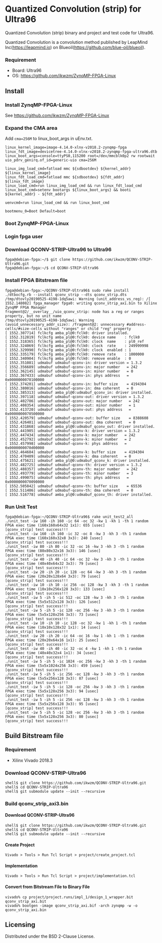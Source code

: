 Quantized Convolution (strip) for Ultra96
=========================================

Quantized Convolution (strip) binary and project and test code for Ultra96.

Quantized Convolution is a convolution method published by LeapMind Inc(https://leapmind.io) on Blueoil(https://github.com/blue-oil/blueoil).

### Requirement

* Board: Ultra96
* OS: https://github.com/ikwzm/ZynqMP-FPGA-Linux

## Install

### Install ZynqMP-FPGA-Linux

See https://github.com/ikwzm/ZynqMP-FPGA-Linux

### Expand the CMA area

Add ```cma=256M``` to linux_boot_args in uEnv.txt.

```
linux_kernel_image=image-4.14.0-xlnx-v2018.2-zynqmp-fpga
linux_fdt_image=devicetree-4.14.0-xlnx-v2018.2-zynqmp-fpga-ultra96.dtb
linux_boot_args=console=ttyPS0,115200 root=/dev/mmcblk0p2 rw rootwait uio_pdrv_genirq.of_id=generic-uio cma=256M

linux_img_load_cmd=fatload mmc ${sdbootdev} ${kernel_addr} ${linux_kernel_image}
linux_fdt_load_cmd=fatload mmc ${sdbootdev} ${fdt_addr}    ${linux_fdt_image}
linux_load_cmd=run linux_img_load_cmd && run linux_fdt_load_cmd
linux_boot_cmd=setenv bootargs ${linux_boot_args} && booti ${kernel_addr} - ${fdt_addr}

uenvcmd=run linux_load_cmd && run linux_boot_cmd

bootmenu_0=Boot Default=boot
```

### Boot ZynqMP-FPGA-Linux

### Login fpga user

### Download QCONV-STRIP-Ultra96 to Ultra96

```console
fpga@debian-fpga:~/$ git clone https://github.com/ikwzm/QCONV-STRIP-Ultra96.git
fpga@debian-fpga:~/$ cd QCONV-STRIP-Ultra96
```

### Install FPGA Bitstream file

```console
fpga@debian-fpga:~/QCONV-STRIP-Ultra96$ sudo rake install
./dtbocfg.rb --install qconv_strip --dts qconv_strip.dts
/tmp/dtovly20190525-4198-1dq5awi: Warning (unit_address_vs_reg): /[ 1552.148082] fpga_manager fpga0: writing qconv_strip_axi.bin to Xilinx ZynqMP FPGA Manager
fragment@2/__overlay__/uio_qconv_strip: node has a reg or ranges property, but no unit name
/tmp/dtovly20190525-4198-1dq5awi: Warning (avoid_unnecessary_addr_size): /fragment@2: unnecessary #address-cells/#size-cells without "ranges" or child "reg" property
[ 1552.307714] fclkcfg amba_pl@0:fclk0: driver installed.
[ 1552.312819] fclkcfg amba_pl@0:fclk0: device name    : fclk0
[ 1552.318365] fclkcfg amba_pl@0:fclk0: clock  name    : pl0_ref
[ 1552.324069] fclkcfg amba_pl@0:fclk0: clock  rate    : 249999998
[ 1552.329990] fclkcfg amba_pl@0:fclk0: clock  enabled : 1
[ 1552.335179] fclkcfg amba_pl@0:fclk0: remove rate    : 1000000
[ 1552.340904] fclkcfg amba_pl@0:fclk0: remove enable  : 0
[ 1552.351081] udmabuf udmabuf-qconv-in: driver version = 1.3.2
[ 1552.356689] udmabuf udmabuf-qconv-in: major number   = 242
[ 1552.362145] udmabuf udmabuf-qconv-in: minor number   = 0
[ 1552.367433] udmabuf udmabuf-qconv-in: phys address   = 0x0000000070100000
[ 1552.374201] udmabuf udmabuf-qconv-in: buffer size    = 4194304
[ 1552.380016] udmabuf udmabuf-qconv-in: dma coherent   = 0
[ 1552.385313] udmabuf amba_pl@0:udmabuf_qconv_in: driver installed.
[ 1552.397118] udmabuf udmabuf-qconv-out: driver version = 1.3.2
[ 1552.402786] udmabuf udmabuf-qconv-out: major number   = 242
[ 1552.408354] udmabuf udmabuf-qconv-out: minor number   = 1
[ 1552.413720] udmabuf udmabuf-qconv-out: phys address   = 0x0000000070500000
[ 1552.420579] udmabuf udmabuf-qconv-out: buffer size    = 8388608
[ 1552.426481] udmabuf udmabuf-qconv-out: dma coherent   = 0
[ 1552.431868] udmabuf amba_pl@0:udmabuf_qconv_out: driver installed.
[ 1552.441905] udmabuf udmabuf-qconv-k: driver version = 1.3.2
[ 1552.447434] udmabuf udmabuf-qconv-k: major number   = 242
[ 1552.452792] udmabuf udmabuf-qconv-k: minor number   = 2
[ 1552.457998] udmabuf udmabuf-qconv-k: phys address   = 0x0000000070d00000
[ 1552.464684] udmabuf udmabuf-qconv-k: buffer size    = 4194304
[ 1552.470409] udmabuf udmabuf-qconv-k: dma coherent   = 0
[ 1552.475621] udmabuf amba_pl@0:udmabuf_qconv_k: driver installed.
[ 1552.482725] udmabuf udmabuf-qconv-th: driver version = 1.3.2
[ 1552.488357] udmabuf udmabuf-qconv-th: major number   = 242
[ 1552.493779] udmabuf udmabuf-qconv-th: minor number   = 3
[ 1552.499075] udmabuf udmabuf-qconv-th: phys address   = 0x0000000070090000
[ 1552.505842] udmabuf udmabuf-qconv-th: buffer size    = 65536
[ 1552.511486] udmabuf udmabuf-qconv-th: dma coherent   = 0
[ 1552.516778] udmabuf amba_pl@0:udmabuf_qconv_th: driver installed.
```

### Run Unit Test

```console
fpga@debian-fpga:~/QCONV-STRIP-Ultra96$ rake unit_test2_all
./unit_test -iw 160 -ih 160 -ic 64 -oc 32 -kw 1 -kh 1 -th 1 random
FPGA exec time (160x160x64x32 1x1): 655 [usec]
[qconv_strip] test success!!!
./unit_test -iw 160 -ih 160 -ic 32 -oc 8 -kw 3 -kh 3 -th 1 random
FPGA exec time (160x160x32x8 3x3): 240 [usec]
[qconv_strip] test success!!!
./unit_test -iw 80 -ih 80 -ic 32 -oc 16 -kw 3 -kh 3 -th 1 random
FPGA exec time (80x80x32x16 3x3): 146 [usec]
[qconv_strip] test success!!!
./unit_test -iw 40 -ih 40 -ic 64 -oc 32 -kw 3 -kh 3 -th 1 random
FPGA exec time (40x40x64x32 3x3): 79 [usec]
[qconv_strip] test success!!!
./unit_test -iw 20 -ih 20 -ic 128 -oc 64 -kw 3 -kh 3 -th 1 random
FPGA exec time (20x20x128x64 3x3): 79 [usec]
[qconv_strip] test success!!!
./unit_test -iw 10 -ih 10 -ic 256 -oc 128 -kw 3 -kh 3 -th 1 random
FPGA exec time (10x10x256x128 3x3): 133 [usec]
[qconv_strip] test success!!!
./unit_test -iw 5 -ih 5 -ic 512 -oc 128 -kw 3 -kh 3 -th 1 random
FPGA exec time (5x5x512x128 3x3): 126 [usec]
[qconv_strip] test success!!!
./unit_test -iw 5 -ih 5 -ic 128 -oc 256 -kw 3 -kh 3 -th 1 random
FPGA exec time (5x5x128x256 3x3): 73 [usec]
[qconv_strip] test success!!!
./unit_test -iw 10 -ih 10 -ic 128 -oc 32 -kw 1 -kh 1 -th 1 random
FPGA exec time (10x10x128x32 1x1): 14 [usec]
[qconv_strip] test success!!!
./unit_test -iw 20 -ih 20 -ic 64 -oc 16 -kw 1 -kh 1 -th 1 random
FPGA exec time (20x20x64x16 1x1): 25 [usec]
[qconv_strip] test success!!!
./unit_test -iw 40 -ih 40 -ic 32 -oc 4 -kw 1 -kh 1 -th 1 random
FPGA exec time (40x40x32x4 1x1): 34 [usec]
[qconv_strip] test success!!!
./unit_test -iw 5 -ih 5 -ic 1024 -oc 256 -kw 3 -kh 3 -th 1 random
FPGA exec time (5x5x1024x256 3x3): 459 [usec]
[qconv_strip] test success!!!
./unit_test -iw 5 -ih 5 -ic 256 -oc 128 -kw 3 -kh 3 -th 1 random
FPGA exec time (5x5x256x128 3x3): 87 [usec]
[qconv_strip] test success!!!
./unit_test -iw 5 -ih 5 -ic 128 -oc 256 -kw 3 -kh 3 -th 1 random
FPGA exec time (5x5x128x256 3x3): 94 [usec]
[qconv_strip] test success!!!
./unit_test -iw 5 -ih 5 -ic 256 -oc 128 -kw 3 -kh 3 -th 1 random
FPGA exec time (5x5x256x128 3x3): 95 [usec]
[qconv_strip] test success!!!
./unit_test -iw 5 -ih 5 -ic 128 -oc 256 -kw 3 -kh 3 -th 1 random
FPGA exec time (5x5x128x256 3x3): 80 [usec]
[qconv_strip] test success!!!
```

## Build Bitstream file

### Requirement

* Xilinx Vivado 2018.3

### Download QCONV-STRIP-Ultra96

```console
shell$ git clone https://github.com/ikwzm/QCONV-STRIP-Ultra96.git
shell$ cd QCONV-STRIP-Ultra96
shell$ git submodule update --init --recursive
```

### Build qconv_strip_axi3.bin

#### Download QCONV-STRIP-Ultra96

```console
shell$ git clone https://github.com/ikwzm/QCONV-STRIP-Ultra96.git
shell$ cd QCONV-STRIP-Ultra96
shell$ git submodule update --init --recursive
```

#### Create Project

```
Vivado > Tools > Run Tcl Script > project/create_project.tcl
```

#### Implementation

```
Vivado > Tools > Run Tcl Script > project/implementation.tcl
```

#### Convert from Bitstream File to Binary File

```console
vivado% cp project/project.runs/impl_1/design_1_wrapper.bit qconv_strip_axi.bit
vivado% bootgen -image qconv_strip_axi.bif -arch zynqmp -w -o qconv_strip_axi.bin
```

## Licensing

Distributed under the BSD 2-Clause License.

